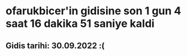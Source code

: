 # ofarukbicer'in gidisine son 1 gun 4 saat 16 dakika 51 saniye kaldi

## Gidis tarihi: 30.09.2022 :(